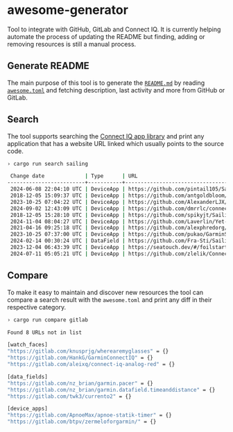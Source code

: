 # awesome-generator

Tool to integrate with GitHub, GitLab and Connect IQ. It is currently helping
automate the process of updating the README but finding, adding or removing
resources is still a manual process.

## Generate README

The main purpose of this tool is to generate the [`README.md`] by reading
[`awesome.toml`] and fetching description, last activity and more from GitHub or
GitLab.

## Search

The tool supports searching the [Connect IQ app library] and print any
application that has a website URL linked which usually points to the source
code.

```sh
› cargo run search sailing

 Change date             | Type      | URL
-------------------------+-----------+-------------------------------------------------------------
 2024-06-08 22:04:10 UTC | DeviceApp | https://github.com/pintail105/SailingTools
 2018-12-05 15:09:37 UTC | DeviceApp | https://github.com/antgoldbloom/VMG-Connect-IQ-App
 2023-10-25 07:04:22 UTC | DeviceApp | https://github.com/AlexanderLJX/Sailing-Windsurfing-Foiling
 2024-09-02 12:43:09 UTC | DeviceApp | https://github.com/dmrrlc/connectiq-sailing
 2018-12-05 15:28:10 UTC | DeviceApp | https://github.com/spikyjt/SailingTimer
 2024-11-04 08:04:27 UTC | DeviceApp | https://github.com/Laverlin/Yet-Another-Sailing-App
 2021-04-16 09:25:18 UTC | DeviceApp | https://github.com/alexphredorg/ConnectIqSailingApp
 2023-10-25 07:37:00 UTC | DeviceApp | https://github.com/pukao/GarminSailing
 2024-02-14 00:30:24 UTC | DataField | https://github.com/Fra-Sti/Sailing-Instrument
 2023-12-04 06:43:39 UTC | DeviceApp | https://seatouch.dev/#/foilstart
 2024-07-11 05:05:21 UTC | DeviceApp | https://github.com/zlelik/ConnectIqSailingApp
```

## Compare

To make it easy to maintain and discover new resources the tool can compare a
search result with the `awesome.toml` and print any diff in their respective
category.

```sh
› cargo run compare gitlab

Found 8 URLs not in list

[watch_faces]
"https://gitlab.com/knusprjg/wherearemyglasses" = {}
"https://gitlab.com/HankG/GarminConnectIQ" = {}
"https://gitlab.com/aleixq/connect-iq-analog-red" = {}

[data_fields]
"https://gitlab.com/nz_brian/garmin.pacer" = {}
"https://gitlab.com/nz_brian/garmin.datafield.timeanddistance" = {}
"https://gitlab.com/twk3/currento2" = {}

[device_apps]
"https://gitlab.com/ApnoeMax/apnoe-statik-timer" = {}
"https://gitlab.com/btpv/zermeloforgarmin/" = {}
```

[`README.md`]: ../README.md
[`awesome.toml`]: ./awesome.toml
[Connect IQ app library]: https://apps.garmin.com
